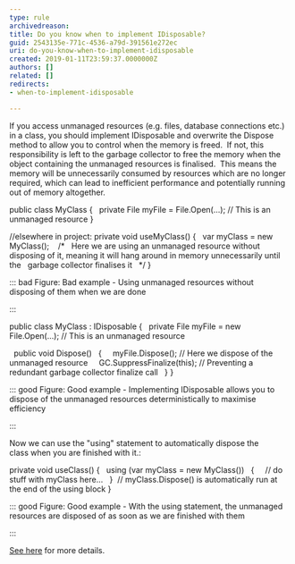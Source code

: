 ```yaml
---
type: rule
archivedreason: 
title: Do you know when to implement IDisposable?
guid: 2543135e-771c-4536-a79d-391561e272ec
uri: do-you-know-when-to-implement-idisposable
created: 2019-01-11T23:59:37.0000000Z
authors: []
related: []
redirects:
- when-to-implement-idisposable

---
```


If you access unmanaged resources (e.g. files, database connections etc.) in a class, you should implement IDisposable and overwrite the Dispose method to allow you to control when the memory is freed.  If not, this responsibility is left to the garbage collector to free the memory when the object containing the unmanaged resources is finalised.  This means the memory will be unnecessarily consumed by resources which are no longer required, which can lead to inefficient performance and potentially running out of memory altogether.

<!--endintro-->



public class MyClass
{
   private File myFile = File.Open(...); // This is an unmanaged resource
}

//elsewhere in project:
private void useMyClass()
{
  var myClass = new MyClass();
   /\*
  Here we are using an unmanaged resource without disposing of it, meaning it will hang around in memory unnecessarily until the   garbage collector finalises it
  \*/
 }


::: bad
Figure: Bad example - Using unmanaged resources without disposing of them when we are done

:::




public class MyClass : IDisposable
{
  private File myFile = new File.Open(...); // This is an unmanaged resource

  public void Dispose()
  {
    myFile.Dispose(); // Here we dispose of the unmanaged resource
    GC.SuppressFinalize(this); // Preventing a redundant garbage collector finalize call
  }
}


::: good
Figure: Good example - Implementing IDisposable allows you to dispose of the unmanaged resources deterministically to maximise efficiency

:::




Now we can use the "using" statement to automatically dispose the class when you are finished with it.:

private void useClass()
{
  using (var myClass = new MyClass())
  {
    // do stuff with myClass here...
  }  // myClass.Dispose() is automatically run at the end of the using block
}


::: good
Figure: Good example - With the using statement, the unmanaged resources are disposed of as soon as we are finished with them

:::




[See here](https&#58;//msdn.microsoft.com/en-us/library/system.idisposable.dispose.aspx) for more details.
